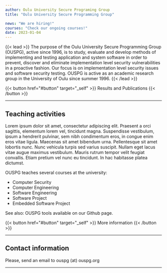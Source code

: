 ```yaml
---
author: Oulu University Secure Programing Group
title: "Oulu University Secure Programming Group"

news: "We are hiring!"
courses: "Check our ongoing courses!"
date: 2023-01-04
---
```

<!-- {{< badge >}}
{{< icon "circle-info" >}} Ongoing courses: Cryptographic systems and their weaknesses and Introduction to Cyber Security Testing
{{< /badge >}} -->
<!-- {{< alert "circle-info" >}}
Ongoing courses: Cryptographic systems and their weaknesses and Introduction to Cyber Security Testing
{{< /alert >}} -->

<!-- {{< figure
    src="abstract.jpg"
    alt="Abstract purple artwork"
    >}} -->

<!-- ## Research -->

{{< lead >}}
The purpose of the Oulu University Secure Programming Group (OUSPG), active since 1996, is to study, evaluate and develop methods of implementing and testing application and system software in order to prevent, discover and eliminate implementation level security vulnerabilities in a proactive fashion. Our focus is on implementation level security issues and software security testing.
OUSPG is active as an academic research group in the University of Oulu since summer 1996. 
{{< /lead >}}


{{< button href="#button" target="_self" >}}
Results and Publications
{{< /button >}}

---

## Teaching activities

Lorem ipsum dolor sit amet, consectetur adipiscing elit. Praesent a orci sagittis, elementum lorem vel, tincidunt magna. Suspendisse vestibulum, ipsum a hendrerit pulvinar, sem nibh condimentum eros, in congue enim eros vitae ligula. Maecenas sit amet bibendum urna. Pellentesque sit amet lobortis nunc. Nunc vehicula turpis sed varius suscipit. Nullam eget lacus vitae augue maximus vestibulum. Mauris rutrum tempor velit feugiat convallis. Etiam pretium vel nunc eu tincidunt. In hac habitasse platea dictumst. 

OUSPG teaches several courses at the university: 

* Computer Security
* Computer Engineering
* Software Engineering
* Software Project
* Embedded Software Project

See also: OUSPG tools available on our Github page.

{{< button href="#button" target="_self" >}}
More information
{{< /button >}}

---

## Contact information

Please, send an email to ouspg (at) ouspg.org


---
